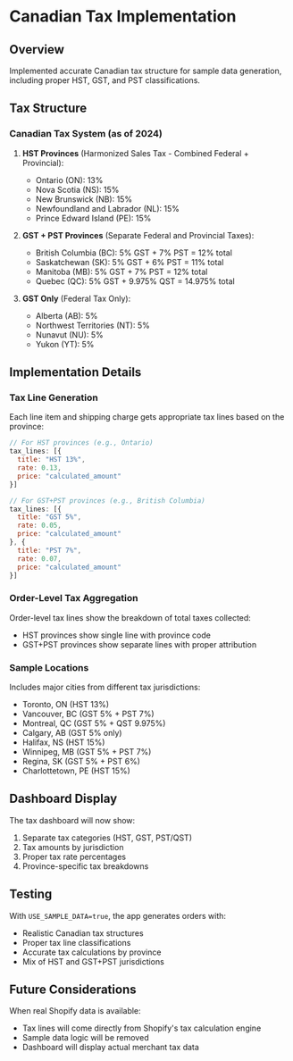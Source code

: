 # Canadian Tax Implementation

## Overview

Implemented accurate Canadian tax structure for sample data generation, including proper HST, GST, and PST classifications.

## Tax Structure

### Canadian Tax System (as of 2024)

1. **HST Provinces** (Harmonized Sales Tax - Combined Federal + Provincial):
   - Ontario (ON): 13%
   - Nova Scotia (NS): 15%
   - New Brunswick (NB): 15%
   - Newfoundland and Labrador (NL): 15%
   - Prince Edward Island (PE): 15%

2. **GST + PST Provinces** (Separate Federal and Provincial Taxes):
   - British Columbia (BC): 5% GST + 7% PST = 12% total
   - Saskatchewan (SK): 5% GST + 6% PST = 11% total
   - Manitoba (MB): 5% GST + 7% PST = 12% total
   - Quebec (QC): 5% GST + 9.975% QST = 14.975% total

3. **GST Only** (Federal Tax Only):
   - Alberta (AB): 5%
   - Northwest Territories (NT): 5%
   - Nunavut (NU): 5%
   - Yukon (YT): 5%

## Implementation Details

### Tax Line Generation

Each line item and shipping charge gets appropriate tax lines based on the province:

```javascript
// For HST provinces (e.g., Ontario)
tax_lines: [{
  title: "HST 13%",
  rate: 0.13,
  price: "calculated_amount"
}]

// For GST+PST provinces (e.g., British Columbia)  
tax_lines: [{
  title: "GST 5%",
  rate: 0.05,
  price: "calculated_amount"
}, {
  title: "PST 7%",
  rate: 0.07,
  price: "calculated_amount"
}]
```

### Order-Level Tax Aggregation

Order-level tax lines show the breakdown of total taxes collected:
- HST provinces show single line with province code
- GST+PST provinces show separate lines with proper attribution

### Sample Locations

Includes major cities from different tax jurisdictions:
- Toronto, ON (HST 13%)
- Vancouver, BC (GST 5% + PST 7%)
- Montreal, QC (GST 5% + QST 9.975%)
- Calgary, AB (GST 5% only)
- Halifax, NS (HST 15%)
- Winnipeg, MB (GST 5% + PST 7%)
- Regina, SK (GST 5% + PST 6%)
- Charlottetown, PE (HST 15%)

## Dashboard Display

The tax dashboard will now show:
1. Separate tax categories (HST, GST, PST/QST)
2. Tax amounts by jurisdiction
3. Proper tax rate percentages
4. Province-specific tax breakdowns

## Testing

With `USE_SAMPLE_DATA=true`, the app generates orders with:
- Realistic Canadian tax structures
- Proper tax line classifications
- Accurate tax calculations by province
- Mix of HST and GST+PST jurisdictions

## Future Considerations

When real Shopify data is available:
- Tax lines will come directly from Shopify's tax calculation engine
- Sample data logic will be removed
- Dashboard will display actual merchant tax data